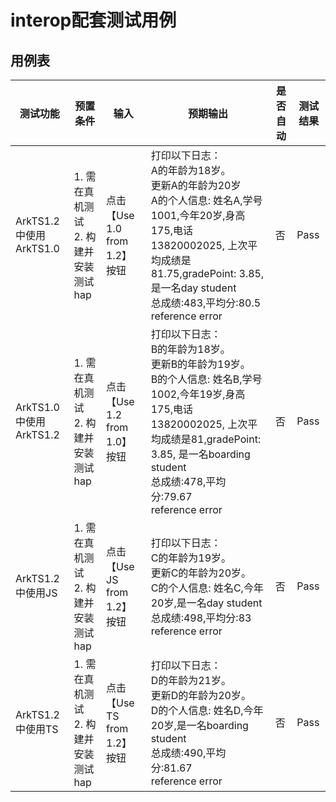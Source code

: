 # interop配套测试用例

## 用例表

| 测试功能                               | 预置条件                                | 输入                     | 预期输出                                                                                                                                                                              | 是否自动  | 测试结果 |
|------------------------------------|-------------------------------------|------------------------|-----------------------------------------------------------------------------------------------------------------------------------------------------------------------------------|-------|------|
| ArkTS1.2中使用ArkTS1.0                | 1. 需在真机测试 <br/> 2. 构建并安装测试hap       | 点击【Use 1.0 from 1.2】按钮 | 打印以下日志：<br/>A的年龄为18岁。<br/>更新A的年龄为20岁 <br/>A的个人信息: 姓名A,学号1001,今年20岁,身高175,电话13820002025, 上次平均成绩是81.75,gradePoint: 3.85, 是一名day student<br/>总成绩:483,平均分:80.5 <br/>reference error   | 否     | Pass |
| ArkTS1.0中使用ArkTS1.2                | 1. 需在真机测试 <br/> 2. 构建并安装测试hap       | 点击【Use 1.2 from 1.0】按钮 | 打印以下日志：<br/>B的年龄为18岁。<br/>更新B的年龄为19岁。<br/>B的个人信息: 姓名B,学号1002,今年19岁,身高175,电话13820002025, 上次平均成绩是81,gradePoint: 3.85, 是一名boarding student<br/>总成绩:478,平均分:79.67<br/>reference error | 否     | Pass |
| ArkTS1.2中使用JS                      | 1. 需在真机测试 <br/> 2. 构建并安装测试hap       | 点击【Use JS from 1.2】按钮  | 打印以下日志：<br/>C的年龄为19岁。<br/>更新C的年龄为20岁。<br/>C的个人信息: 姓名C,今年20岁,是一名day student<br/>总成绩:498,平均分:83<br/>reference error                                                                 | 否     | Pass |
| ArkTS1.2中使用TS                      | 1. 需在真机测试 <br/> 2. 构建并安装测试hap       | 点击【Use TS from 1.2】按钮  | 打印以下日志：<br/>D的年龄为21岁。<br/>更新D的年龄为20岁。<br/>D的个人信息: 姓名D,今年20岁,是一名boarding student<br/>总成绩:490,平均分:81.67<br/>reference error                                                         | 否     | Pass |

